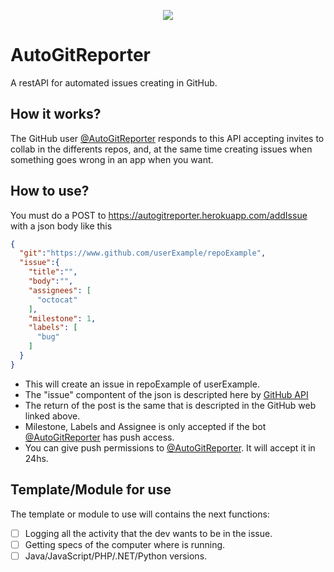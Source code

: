 <p align="center">
  <img src="https://imgur.com/g2KAZGh.png">
</p>

# AutoGitReporter
A restAPI for automated issues creating in GitHub.

## How it works?
The GitHub user [@AutoGitReporter](https://github.com/AutoGitReporter) responds to this API accepting invites to collab in the differents repos, and, at the same time creating issues when something goes wrong in an app when you want.

## How to use?
You must do a POST to https://autogitreporter.herokuapp.com/addIssue with a json body like this

```json
{
  "git":"https://www.github.com/userExample/repoExample",
  "issue":{
    "title":"",
    "body":"",
    "assignees": [
      "octocat"
    ],
    "milestone": 1,
    "labels": [
      "bug"
    ]
  }
}  
```
- This will create an issue in repoExample of userExample.
- The "issue" compontent of the json is descripted here by [GitHub API](https://developer.github.com/v3/issues/#parameters-2)
- The return of the post is the same that is descripted in the GitHub web linked above.
- Milestone, Labels and Assignee is only accepted if the bot [@AutoGitReporter](https://github.com/AutoGitReporter) has push access.
- You can give push permissions to [@AutoGitReporter](https://github.com/AutoGitReporter). It will accept it in 24hs.

## Template/Module for use
The template or module to use will contains the next functions:

- [ ] Logging all the activity that the dev wants to be in the issue.
- [ ] Getting specs of the computer where is running.
- [ ] Java/JavaScript/PHP/.NET/Python versions.

